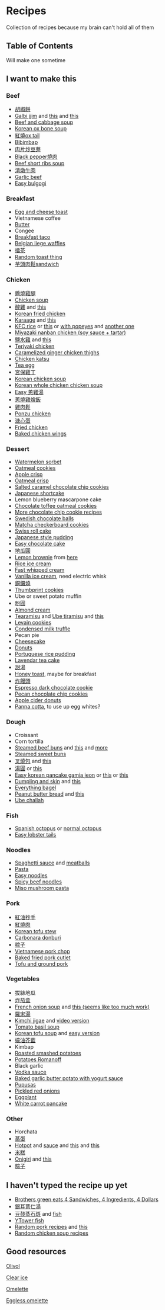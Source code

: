 # Recipes

Collection of recipes because my brain can't hold all of them

## Table of Contents

Will make one sometime

## I want to make this

### Beef

- [胡椒餅](https://www.facebook.com/ytower01/videos/398391094186204/)
- [Galbi jjim](https://www.facebook.com/groups/subtleasiancooking/permalink/3143608582321258/) and [this](https://www.youtube.com/watch?v=kS87lQYJJeA) and [this](https://www.youtube.com/watch?v=ggthOI0cIno)
- [Beef and cabbage soup](https://www.budgetbytes.com/beef-and-cabbage-soup/)
- [Korean ox bone soup](https://www.youtube.com/watch?v=-eQb_6iUwRw)
- [紅燒ox tail](https://www.youtube.com/watch?v=HRa-at77s4A)
- [Bibimbap](https://www.youtube.com/watch?v=HsvPS_sh_JQ)
- [肉片炒豆芽](https://www.youtube.com/watch?v=MOKqoCMFTgA)
- [Black pepper燒肉](https://www.youtube.com/watch?v=1WiQ1LH9CZs)
- [Beef short ribs soup](https://www.youtube.com/watch?v=MeTwuomNAV0)
- [清燉牛肉](https://www.youtube.com/watch?v=TUHAzG73XS0)
- [Garlic beef](https://www.youtube.com/watch?v=71xZJOrjacc)
- [Easy bulgogi](https://www.youtube.com/watch?v=TU056NxpH30)

### Breakfast

- [Egg and cheese toast](https://www.instagram.com/p/B3lnh3YnO9J/)
- Vietnamese coffee
- [Butter](https://www.youtube.com/watch?v=GBecgW3WSfc)
- Congee
- [Breakfast taco](https://www.youtube.com/watch?v=j0gjlSgO7VU)
- [Belgian liege waffles](https://old.reddit.com/r/Breadit/comments/fuutwn/first_attempt_at_liege_waffles/)
- [擂茶](https://www.facebook.com/groups/subtleasiancooking/permalink/3371106316238149/)
- [Random toast thing](https://www.facebook.com/photo/?fbid=10157621331958339)
- [芋頭肉鬆sandwich](https://www.facebook.com/groups/1250642975060385/permalink/2551529761638360/)

### Chicken

- [醬燒雞腿](https://www.youtube.com/watch?v=chsUwHP-daQ)
- [Chicken soup](https://www.facebook.com/watch/?v=2674267765957339)
- [醉雞](https://www.facebook.com/watch/?v=2630328250351291) and [this](https://www.youtube.com/watch?v=3vbu5o7B8y8)
- [Korean fried chicken](https://ichigoholly.pixnet.net/blog/post/355044431-%7b%e9%a3%9f%e8%ad%9c%7d--%e8%bf%bd%e9%9f%93%e5%8a%87%e5%bf%85%e5%90%83--%e9%9f%93%e5%bc%8f%e8%be%a3%e9%86%ac%e7%82%b8%e9%9b%9e-dakgangjeong)
- [Karaage](https://www.youtube.com/watch?v=F77N-DBRvE4) and [this](https://www.youtube.com/watch?v=MOKqoCMFTgA)
- [KFC rice](https://www.facebook.com/jeffjleung/posts/10218728882547978) or [this](https://www.asiaone.com/digital/internet-salivates-japanese-method-cooking-rice-kfc-original-recipe-chicken) or [with popeyes](https://www.facebook.com/groups/1250642975060385/permalink/1920452231412786/) and [another one](https://www.facebook.com/groups/1250642975060385/permalink/1919158091542200/)
- [Miyazaki nanban chicken (soy sauce + tartar)](https://www.youtube.com/watch?v=p7BaHCJ6xiI)
- [鹽水雞](https://www.facebook.com/ytower01/videos/226427508384152/) and [this](https://www.youtube.com/watch?v=cc35bzVQC4I)
- [Teriyaki chicken](https://www.youtube.com/watch?v=XVu57qOcpLY)
- [Caramelized ginger chicken thighs](https://www.threehungrybellies.com/post/caramelized-ginger-chicken-thighs)
- [Chicken katsu](https://www.youtube.com/watch?v=D6diqH8RF4U)
- [Tea egg](https://old.reddit.com/r/tea/comments/dqfno7/one_of_the_tea_eggs_i_made_for_breakfast_today_%E8%8C%B6%E5%8F%B6%E8%9B%8B/)
- [宮保雞丁](https://www.youtube.com/watch?v=0KkkPZIDvj8)
- [Korean chicken soup](https://www.youtube.com/watch?v=s1qQQEYwHNk)
- [Korean whole chicken chicken soup](https://www.youtube.com/watch?v=s1qQQEYwHNk)
- [Easy 蔥雞湯](https://www.youtube.com/watch?v=pCRoiNVUX1c)
- [蔥燒雞燴飯](https://www.youtube.com/watch?v=PQna_Xg6p-E)
- [雞肉鬆](https://www.facebook.com/groups/iLoveCostco/permalink/1197803363911511/)
- [Ponzu chicken](https://www.youtube.com/watch?v=DIMpY84LuJ8)
- [溏心蛋](https://www.facebook.com/groups/iLoveCostco/permalink/1278992322459281/)
- [Fried chicken](https://www.youtube.com/watch?v=GyHLW3eZBJ4)
- [Baked chicken wings](https://www.threehungrybellies.com/post/insanely-crispy-five-spice-chicken-wings-baked)

### Dessert

- [Watermelon sorbet](https://www.asweetpeachef.com/watermelon-sorbet/)
- [Oatmeal cookies](https://www.reddit.com/r/Old_Recipes/comments/cdzmtv/the_oatmeal_cookies_my_grandmother_always_made/)
- [Apple crisp](https://www.reddit.com/r/Old_Recipes/comments/cz6dxh/apple_crisp_my_familys_favorite_dessert_growing/)
- [Oatmeal crisp](https://old.reddit.com/r/Old_Recipes/comments/cdzmtv/the_oatmeal_cookies_my_grandmother_always_made/)
- [Salted caramel chocolate chip cookies](https://www.threehungrybellies.com/post/salted-caramel-chocolate-chip-cookies)
- [Japanese shortcake](https://old.reddit.com/r/Baking/comments/d8vxvr/first_attempt_at_japanese_strawberry_shortcake/)
- Lemon blueberry mascarpone cake
- [Chocolate toffee oatmeal cookies](https://old.reddit.com/r/Old_Recipes/comments/dkn4b6/i_made_the_chocolate_coffee_toffee_oatmeal/)
- [More chocolate chip cookie recipes](https://hot-thai-kitchen.com/chocolate-chip-cookies/)
- [Swedish chocolate balls](https://www.youtube.com/watch?v=4LRb7sQ1uwE)
- [Matcha checkerboard cookies](https://www.facebook.com/groups/subtleasiancooking/permalink/3071890699493047/)
- [Swiss roll cake](https://www.youtube.com/watch?v=c-hNWudWc2s)
- [Japanese style pudding](https://www.youtube.com/watch?v=PlA09FSd22E)
- [Easy chocolate cake](https://www.youtube.com/watch?v=5Ts9aGTzAV8)
- [地瓜圓](https://www.instagram.com/p/B1oQKNjHFc_/)
- [Lemon brownie](https://old.reddit.com/r/Baking/comments/dqbvns/for_lack_of_a_better_name_lemon_brownies/) from [here](https://divascancook.com/chewy-glazed-lemon-brownies-recipe/)
- [Rice ice cream](https://www.facebook.com/ytower01/videos/2512093409076563/)
- [Fast whipped cream](https://www.youtube.com/watch?v=VWgBPMZ0V5s)
- [Vanilla ice cream](https://www.youtube.com/watch?v=IQ-t8eSSD3Y), need electric whisk
- [銅鑼燒](https://www.justonecookbook.com/dorayaki-japanese-red-bean-pancake/)
- [Thumbprint cookies](https://www.youtube.com/watch?v=YXxJisASPIY)
- Ube or sweet potato muffin
- [粉圓](https://www.facebook.com/watch/?v=2422199111395794)
- [Almond cream](https://www.threehungrybellies.com/post/almond-cream)
- [Tearamisu](https://junandtonic.com/blog/2019/8/20/tearamisu) and [Ube tiramisu](https://www.facebook.com/groups/subtleasiancooking/permalink/3471614522853994/) and [this](https://kneading-love.com/2020/05/28/black-tea-tiramisu/)
- [Levain cookies](https://www.instagram.com/p/B_lUsKVBsuS/)
- [Condensed milk truffle](https://www.facebook.com/groups/subtleasiancooking/permalink/3501978079817638/)
- Pecan pie
- [Cheesecake](https://old.reddit.com/r/Baking/comments/g8132l/my_parents_use_to_have_a_cheese_cake_business/)
- [Donuts](https://www.youtube.com/watch?v=mt_d0C4qejo)
- [Portuguese rice pudding](https://old.reddit.com/r/Old_Recipes/comments/hu6rpc/my_portuguese_grandmas_rice_pudding_recipe_passed/)
- [Lavendar tea cake](https://old.reddit.com/r/Old_Recipes/comments/hm82tm/made_the_lavender_tea_cake_from_a_recipe_posted/)
- [甜湯](https://www.youtube.com/watch?v=KPJX1xxqLkA)
- [Honey toast](https://www.youtube.com/watch?v=dpXHV37DC64), maybe for breakfast
- [炸饅頭](https://www.facebook.com/groups/subtleasiancooking/permalink/3807885579226885/)
- [Espresso dark chocolate cookie](https://www.facebook.com/groups/subtleasiancooking/permalink/3983947354954039/)
- [Pecan chocolate chip cookies](https://www.threehungrybellies.com/post/thin-crispy-pecan-chocolate-chip-cookies)
- [Apple cider donuts](https://www.youtube.com/watch?v=yHxcfwQ225Y)
- [Panna cotta](https://www.youtube.com/watch?v=0ZyTzCyBSlg), to use up egg whites?

### Dough

- Croissant
- Corn tortilla
- [Steamed beef buns](https://www.threehungrybellies.com/post/steamed-beef-buns?postId=5d9a21b15f59dd001746f786) and [this](https://www.youtube.com/watch?v=8vtK56zVnD4) and [more](https://www.youtube.com/watch?v=9c7E614XRY4)
- [Steamed sweet buns](https://www.brushandbao.com/post/steamed-sweet-buns)
- [叉燒包](https://recipe.mei.kitchen/char-siu-pao-%E5%8F%89%E7%83%A7%E5%8C%85/) and [this](https://www.facebook.com/groups/subtleasiancooking/permalink/3163529960329120/)
- [湯圓](https://tasty.co/recipe/sweet-sesame-dumplings-tangyuan) or [this](https://www.youtube.com/watch?v=NtpZa1Rdbn4)
- [Easy korean pancake gamja jeon](https://www.youtube.com/watch?v=uptai3b8ORo) or [this](https://www.facebook.com/groups/subtleasiancooking/permalink/3296617503687031/) or [this](https://www.youtube.com/watch?v=z9Zu8VuP6bU)
- [Dumpling and skin](https://www.youtube.com/watch?v=E8QkYjga-lY) and [this](https://www.facebook.com/groups/subtleasiancooking/permalink/3033963046619146/)
- [Everything bagel](https://www.threehungrybellies.com/post/chewy-everything-bagels)
- [Peanut butter bread](https://old.reddit.com/r/Old_Recipes/comments/ftmduf/if_anyone_is_still_in_doubt_about_the_peanut/) and [this](https://old.reddit.com/r/Old_Recipes/comments/fu7rx2/ran_out_of_bread_under_lock_down_so_we_made_the/)
- [Ube challah](https://www.facebook.com/groups/subtleasiancooking/permalink/3523492540999525/)

### Fish

- [Spanish octopus](https://www.youtube.com/watch?v=onCfFc8FNr8) or [normal octopus](https://www.facebook.com/groups/1250642975060385/permalink/1747396455385032/)
- [Easy lobster tails](https://www.youtube.com/watch?v=L6dZ5oWYgiY)

### Noodles

- [Spaghetti sauce](https://old.reddit.com/r/EatCheapAndHealthy/comments/cauan2/wow_so_i_finally_decided_to_make_my_own_tomato/) and [meatballs](https://old.reddit.com/r/Old_Recipes/comments/csjgzk/greatgreat_grandmothers_chicago_italian_meatballs/)
- [Pasta](https://www.youtube.com/watch?v=6vebbDZxoKE)
- [Easy noodles](https://www.youtube.com/watch?v=ssiuQH-0wCM)
- [Spicy beef noodles](https://www.threehungrybellies.com/post/spicy-beef-noodles)
- [Miso mushroom pasta](https://junandtonic.com/blog/miso-mushroom-pasta)

### Pork

- [紅油抄手](https://www.facebook.com/groups/subtleasiancooking/permalink/3044960568852727/)
- [紅燒肉](https://www.youtube.com/watch?v=WRhFjZfo4k4)
- [Korean tofu stew](https://www.youtube.com/watch?v=DN3aj6DyCv0)
- [Carbonara donburi](https://www.youtube.com/watch?v=uNHh5qcmfPE)
- [粽子](https://www.youtube.com/watch?v=LZmjLIFSQEc)
- [Vietnamese pork chop](https://www.hungryhuy.com/vietnamese-pork-chops/?fbclid=IwAR3iaq-1WJuI2rCm-h6T1jeU1UYrcn6PF1PO_qv_K-i5UKgzctdRbfqcYsE)
- [Baked fried pork cutlet](https://www.youtube.com/watch?v=NmeEA_6l6P)
- [Tofu and ground pork](https://www.youtube.com/watch?v=V-Rmxj6iniI)

### Vegetables

- 拔絲地瓜
- [炸茄盒](https://www.youtube.com/watch?v=-s25tlVmYtk)
- [French onion soup](https://www.youtube.com/watch?v=LIy6Bhg7nH8) and [this (seems like too much work)](https://www.youtube.com/watch?v=4Esr8wFy0RU)
- [羅宋湯](https://www.youtube.com/watch?v=f-qDVh2hnqE)
- [Kimchi jigae](https://www.facebook.com/groups/subtleasiancooking/permalink/3067487039933413/) and [video version](https://www.youtube.com/watch?v=8dgVO7ikq5Y)
- [Tomato basil soup](https://tasty.co/recipe/tomato-basil-soup)
- [Korean tofu soup](https://www.youtube.com/watch?v=Hpg4EWyolLY) and [easy version](https://www.youtube.com/watch?v=54tpycbDX_Q)
- [蠔油芥藍](https://www.youtube.com/watch?v=Zl79DmpfbG0&t=292s)
- Kimbap
- [Roasted smashed potatoes](https://www.youtube.com/watch?v=KP9Xg92ckI4)
- [Potatoes Romanoff](https://www.youtube.com/watch?v=3FpcOohn4bI)
- Black garlic
- [Vodka sauce](https://old.reddit.com/r/Old_Recipes/comments/g23374/to_whomever_posted_the_vodka_sauce_recipe_here/)
- [Baked garlic butter potato with yogurt sauce](https://www.youtube.com/watch?v=KYRkMyHy9j8)
- [Pupusas](https://old.reddit.com/r/EatCheapAndHealthy/comments/iewo1v/vegetarian_pupusas_with_red_cabbage_curtido/)
- [Pickled red onions](https://www.youtube.com/watch?v=3z2jTcsL28g)
- [Eggplant](https://www.youtube.com/watch?v=GI9-PELK_7M)
- [White carrot pancake](https://www.youtube.com/watch?v=n_nkmARwOq8)

### Other

- Horchata
- [蒸蛋](https://www.youtube.com/watch?v=1_XYThFIsac)
- [Hotpot](https://www.facebook.com/groups/1250642975060385/permalink/1824043927720284/) and [sauce](https://www.facebook.com/photo/?fbid=10109783383862173&set=gm.1227398617618652) and [this](https://www.youtube.com/watch?v=B_k1UsBamdY) and [this](https://www.youtube.com/watch?v=88DcJkFmsUc)
- [米糕](https://www.instagram.com/p/B-e4IIgHRAF/)
- [Onigiri](https://www.youtube.com/watch?v=hGp6grK1Cwo) and [this](https://www.youtube.com/watch?v=phZTQHEzU6w)
- [粽子](https://www.youtube.com/watch?v=8mwimImAFwg)

## I haven't typed the recipe up yet

- [Brothers green eats 4 Sandwiches, 4 Ingredients, 4 Dollars](https://www.youtube.com/watch?v=kiDEmxFYkwc)
- [銀耳薏仁湯](http://cshtheresa.pixnet.net/blog/post/42634145-%E3%80%90%E6%9C%89%E9%9B%BB%E9%8D%8B%E5%A5%BD%E7%B0%A1%E5%96%AE%E3%80%91%E9%8A%80%E8%80%B3%E8%96%8F%E4%BB%81%E6%B9%AF)
- [豆鼓蒸石斑](http://sandy9221.pixnet.net/blog/post/174102003-%E8%B6%85%E4%B8%8B%E9%A3%AF%E9%AE%AE%E9%AD%9A%E6%96%99%E7%90%86~%E8%B1%86%E9%BC%93%E8%92%B8%E7%9F%B3%E6%96%91) and [fish](https://www.facebook.com/groups/subtleasiancooking/permalink/3136694306346019/)
- [YTower fish](https://www.facebook.com/watch/?v=2380774282241047)
- [Random pork recipes](https://www.facebook.com/ytower01/videos/571115957020038) and [this](https://www.facebook.com/ytower01/videos/2710532238997558/)
- [Random chicken soup recipes](https://www.facebook.com/ytower01/videos/608500113305914/)

## Good resources

[Olivol](https://www.youtube.com/watch?v=eoV7lw7YBG4)

[Clear ice](https://www.youtube.com/watch?v=tid8K8Rz9co)

[Omelette](https://www.youtube.com/watch?v=Q2d69g-JpZI)

[Eggless omelette](https://www.youtube.com/watch?v=9Ah4tW-k8Ao)

